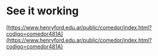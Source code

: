 # See it working
[https://www.henryford.edu.ar/public/comedor/index.html?codigo=comedor481A](https://www.henryford.edu.ar/public/comedor/index.html?codigo=comedor481A)
